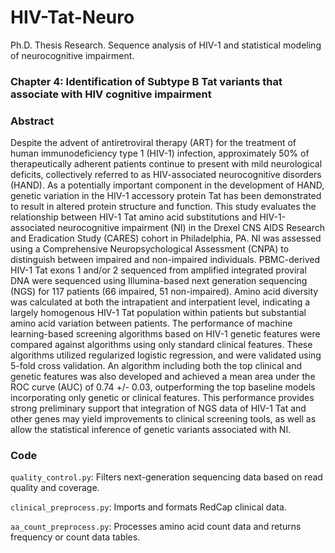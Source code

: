 # HIV-Tat-Neuro
Ph.D. Thesis Research. Sequence analysis of HIV-1 and statistical modeling of neurocognitive impairment.

### Chapter 4: Identification of Subtype B Tat variants that associate with HIV cognitive impairment
### Abstract
Despite the advent of antiretroviral therapy (ART) for the treatment of
human immunodeficiency type 1 (HIV-1) infection, approximately 50% of
therapeutically adherent patients continue to present with mild neurological
deficits, collectively referred to as HIV-associated neurocognitive disorders
(HAND). As a potentially important component in the development of HAND,
genetic variation in the HIV-1 accessory protein Tat has been demonstrated to
result in altered protein structure and function. This study evaluates the
relationship between HIV-1 Tat amino acid substitutions and HIV-1-associated
neurocognitive impairment (NI) in the Drexel CNS AIDS Research and
Eradication Study (CARES) cohort in Philadelphia, PA. NI was assessed using a
Comprehensive Neuropsychological Assessment (CNPA) to distinguish between
impaired and non-impaired individuals. PBMC-derived HIV-1 Tat exons 1 and/or
2 sequenced from amplified integrated proviral DNA were sequenced using
Illumina-based next generation sequencing (NGS) for 117 patients (66 impaired,
51 non-impaired). Amino acid diversity was calculated at both the intrapatient
and interpatient level, indicating a largely homogenous HIV-1 Tat population
within patients but substantial amino acid variation between patients. The
performance of machine learning-based screening algorithms based on HIV-1
genetic features were compared against algorithms using only standard clinical
features. These algorithms utilized regularized logistic regression, and were
validated using 5-fold cross validation. An algorithm including both the top clinical
and genetic features was also developed and achieved a mean area under the
ROC curve (AUC) of 0.74 +/- 0.03, outperforming the top baseline models
incorporating only genetic or clinical features. This performance provides strong
preliminary support that integration of NGS data of HIV-1 Tat and other genes
may yield improvements to clinical screening tools, as well as allow the statistical
inference of genetic variants associated with NI.

### Code

`quality_control.py`: Filters next-generation sequencing data based on read quality and coverage.

`clinical_preprocess.py`: Imports and formats RedCap clinical data.

`aa_count_preprocess.py`: Processes amino acid count data and returns frequency or count data tables.
